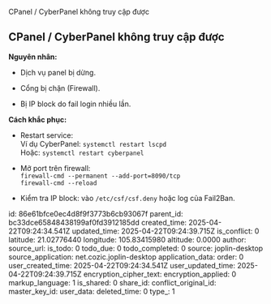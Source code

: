CPanel / CyberPanel không truy cập được

## **CPanel / CyberPanel không truy cập được**

**Nguyên nhân:**

- Dịch vụ panel bị dừng.
    
- Cổng bị chặn (Firewall).
    
- Bị IP block do fail login nhiều lần.
    

**Cách khắc phục:**

- Restart service:  
    Ví dụ CyberPanel: `systemctl restart lscpd`  
    Hoặc: `systemctl restart cyberpanel`
    
- Mở port trên firewall:  
    `firewall-cmd --permanent --add-port=8090/tcp`  
    `firewall-cmd --reload`
    
- Kiểm tra IP block: vào `/etc/csf/csf.deny` hoặc log của Fail2Ban.

id: 86e61bfce0ec4d8f9f3773b6cb93067f
parent_id: bc33dce65848438199af0fd3912185dd
created_time: 2025-04-22T09:24:34.541Z
updated_time: 2025-04-22T09:24:39.715Z
is_conflict: 0
latitude: 21.02776440
longitude: 105.83415980
altitude: 0.0000
author: 
source_url: 
is_todo: 0
todo_due: 0
todo_completed: 0
source: joplin-desktop
source_application: net.cozic.joplin-desktop
application_data: 
order: 0
user_created_time: 2025-04-22T09:24:34.541Z
user_updated_time: 2025-04-22T09:24:39.715Z
encryption_cipher_text: 
encryption_applied: 0
markup_language: 1
is_shared: 0
share_id: 
conflict_original_id: 
master_key_id: 
user_data: 
deleted_time: 0
type_: 1